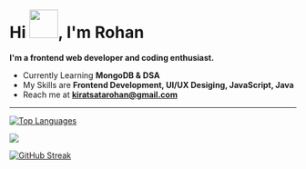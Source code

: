 <h1>Hi <img src="Data/wave.gif" width=50 >, I'm Rohan</h1>


**I'm a frontend web developer and coding enthusiast.**

- Currently Learning **MongoDB & DSA**
- My Skills are **Frontend Development, UI/UX Desiging, JavaScript, Java**
- Reach me at **kiratsatarohan@gmail.com**
<!-- - Read my blogs at **[]** -->

<!-- ### Around the Web &#127760;

[![INSTA](Data/instagram.svg)](https://instagram.com/rohan14.io) [![DEV.TO](Data/devBlog.svg)](https://dev.to/rohankiratsata) [![LINKEDIN](Data/linkedin.svg)](https://www.linkedin.com/in/rohankiratsata/) -->

---
[![Top Languages](https://github-readme-stats.vercel.app/api/top-langs/?username=rohan-kiratsata&layout=compact)](https://github.com/anuraghazra/github-readme-stats)

![](https://komarev.com/ghpvc/?username=rohan-kiratsata&color=green)

[![GitHub Streak](https://github-readme-streak-stats.herokuapp.com/?user=rohan-kiratsata)](https://git.io/streak-stats)


<!-- GH Trophies -->
<!-- [![trophy](https://github-profile-trophy.vercel.app/?username=rohan-kiratsata&theme=onedark)](https://github.com/ryo-ma/github-profile-trophy) -->
